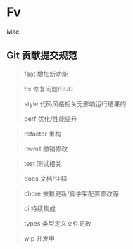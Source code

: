 # Fv
Mac



## Git 贡献提交规范

>feat 增加新功能

>fix 修复问题/BUG

>style 代码风格相关无影响运行结果的

>perf 优化/性能提升

>refactor 重构

>revert 撤销修改

>test 测试相关

>docs 文档/注释

>chore 依赖更新/脚手架配置修改等

>ci 持续集成

>types 类型定义文件更改

>wip 开发中